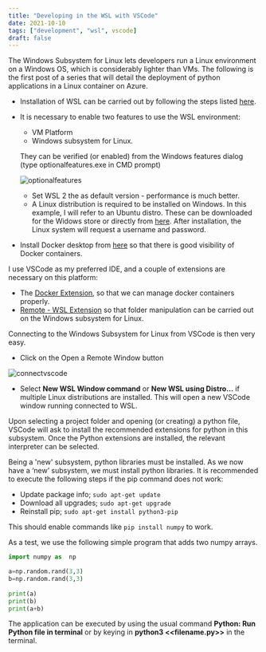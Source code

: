 ```yaml
---
title: "Developing in the WSL with VSCode"
date: 2021-10-10
tags: ["development", "wsl", vscode]
draft: false
---
```


The Windows Subsystem for Linux lets developers run a Linux environment on a Windows OS, which is considerably lighter than VMs. The following is the first post of a series that will detail the deployment of python applications in a Linux container on Azure.

- Installation of WSL can be carried out by following the steps listed [here](https://docs.microsoft.com/en-gb/windows/wsl/install-win10#step-4---download-the-linux-kernel-update-package).

- It is necessary to enable two features to use the WSL environment:

  - VM Platform
  - Windows subsystem for Linux.

  They can be verified (or enabled) from the Windows features dialog (type optionalfeatures.exe in CMD prompt)

    ![optionalfeatures](/post/img/wsl_image1.png)

  - Set WSL 2 the as default version - performance is much better.
  - A Linux distribution is required to be installed on Windows. In this example, I will refer to an Ubuntu distro. These can be downloaded for the Widows store or directly from [here](https://docs.microsoft.com/en-us/windows/wsl/install-manual). After installation, the Linux system will request a username and password.

- Install Docker desktop from [here](https://docs.docker.com/docker-for-windows/install/) so that there is good visibility of Docker containers.

I use VSCode as my preferred IDE, and a couple of extensions are necessary on this platform:

- The [Docker Extension](https://marketplace.visualstudio.com/items?itemName=ms-azuretools.vscode-docker), so that we can manage docker containers properly.
- [Remote - WSL Extension](https://marketplace.visualstudio.com/items?itemName=ms-vscode-remote.remote-wsl) so that folder manipulation can be carried out on the Windows subsystem for Linux.

Connecting to the Windows Subsystem for Linux from VSCode is then very easy.

- Click on the Open a Remote Window button

![connectvscode](/post/img/wsl_image2.png)

- Select **New WSL Window command** or **New WSL using Distro...** if multiple Linux distributions are installed. This will open a new VSCode window running connected to WSL.

Upon selecting a project folder and opening (or creating) a python file, VSCode will ask to install the recommended extensions for python in this subsystem. Once the Python extensions are installed, the relevant interpreter can be selected.

Being a 'new' subsystem, python libraries must be installed. As we now have a ‘new’ subsystem, we must install python libraries. It is recommended to execute the following steps if the pip command does not work:

- Update package info; `sudo apt-get update`
- Download all upgrades; `sudo apt-get upgrade`
- Reinstall pip; `sudo apt-get install python3-pip`

This should enable commands like `pip install numpy` to work.

As a test, we use the following simple program that adds two numpy arrays.

```python
import numpy as  np

a=np.random.rand(3,3)
b=np.random.rand(3,3)
 
print(a)
print(b)
print(a+b)
```

The application can be executed by using the usual command **Python: Run Python file in terminal** or by keying in **python3 <<filename.py>>** in the terminal.
